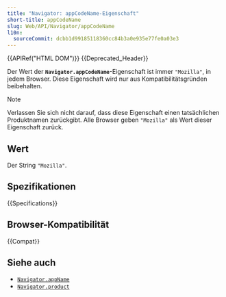 ```yaml
---
title: "Navigator: appCodeName-Eigenschaft"
short-title: appCodeName
slug: Web/API/Navigator/appCodeName
l10n:
  sourceCommit: dcbb1d99185118360cc84b3a0e935e77fe0a03e3
---
```


{{APIRef("HTML DOM")}} {{Deprecated_Header}}

Der Wert der **`Navigator.appCodeName`**-Eigenschaft ist immer `"Mozilla"`, in jedem Browser. Diese Eigenschaft wird nur aus Kompatibilitätsgründen beibehalten.

> [!NOTE]
> Verlassen Sie sich nicht darauf, dass diese Eigenschaft einen tatsächlichen Produktnamen zurückgibt. Alle Browser geben `"Mozilla"` als Wert dieser Eigenschaft zurück.

## Wert

Der String `"Mozilla"`.

## Spezifikationen

{{Specifications}}

## Browser-Kompatibilität

{{Compat}}

## Siehe auch

- [`Navigator.appName`](/de/docs/Web/API/Navigator/appName)
- [`Navigator.product`](/de/docs/Web/API/Navigator/product)
